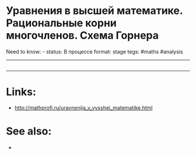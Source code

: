 # Уравнения в высшей математике. Рациональные корни многочленов. Схема Горнера

Need to know: -
status: В процессе
format: stage
tegs: #maths #analysis 

---
## 


---

# Links:
- http://mathprofi.ru/uravnenija_v_vysshei_matematike.html

# See also:
- 